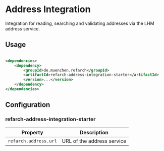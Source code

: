 # Address Integration

Integration for reading, searching and validating addresses via the LHM address service.

## Usage

```xml

<dependencies>
    <dependency>
        <groupId>de.muenchen.refarch</groupId>
        <artifactId>refarch-address-integration-starter</artifactId>
        <version>...</version>
    </dependency>
</dependencies>
```

## Configuration

### refarch-address-integration-starter

| Property              | Description                |
|-----------------------|----------------------------|
| `refarch.address.url` | URL of the address service |
